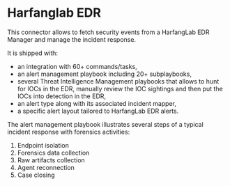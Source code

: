 # Harfanglab EDR

This connector allows to fetch security events from a HarfangLab EDR Manager and manage the incident response. 

It is shipped with:

  * an integration with 60+ commands/tasks, 
  * an alert management playbook including 20+ subplaybooks,
  * several Threat Intelligence Management playbooks that allows to hunt for IOCs in the EDR, manually review the IOC sightings and then put the IOCs into detection in the EDR,
  * an alert type along with its associated incident mapper,
  * a specific alert layout tailored to HarfangLab EDR alerts.

The alert management playbook illustrates several steps of a typical incident response with forensics activities:

  1. Endpoint isolation
  2. Forensics data collection 
  3. Raw artifacts collection
  4. Agent reconnection
  5. Case closing
